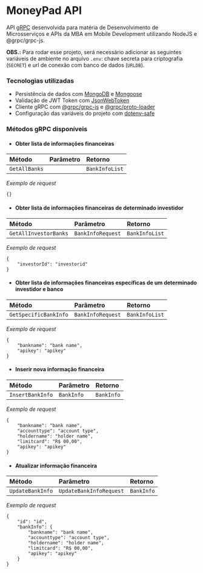 
# MoneyPad API

API [gRPC](https://grpc.io/) desenvolvida para matéria de Desenvolvimento de Microsserviços e APIs da MBA em Mobile Development utilizando NodeJS e @grpc/grpc-js.

**OBS.:** Para rodar esse projeto, será necessário adicionar as seguintes variáveis de ambiente no arquivo `.env`: chave secreta para criptografia (`SECRET`) e url de conexão com banco de dados (`URLDB`).

### Tecnologias utilizadas

- Persistência de dados com [MongoDB](https://www.mongodb.com/pt-br) e [Mongoose](https://www.npmjs.com/package/mongoose)
- Validação de JWT Token com [JsonWebToken](https://www.npmjs.com/package/jsonwebtoken)
- Cliente gRPC com [@grpc/grpc-js](https://www.npmjs.com/package/@grpc/grpc-js) e [@grpc/proto-loader](https://www.npmjs.com/package/@grpc/proto-loader)
- Configuração das variáveis do projeto com [dotenv-safe](https://www.npmjs.com/package/dotenv-safe)


### Métodos gRPC disponíveis

* #### Obter lista de informações financeiras

| Método                | Parâmetro               | Retorno        |
| :-------------------- | :---------------------- | :------------- |
| `GetAllBanks`         |                         | `BankInfoList` |

*Exemplo de request*
```
{}
```
* #### Obter lista de informações financeiras de determinado investidor

| Método                | Parâmetro               | Retorno        |
| :-------------------- | :---------------------- | :------------- |
| `GetAllInvestorBanks` | `BankInfoRequest`       | `BankInfoList` |

*Exemplo de request*
```
{
	"investorId": "investorid"
}
```

* #### Obter lista de informações financeiras específicas de um determinado investidor e banco
| Método                | Parâmetro               | Retorno        |
| :-------------------- | :---------------------- | :------------- |
| `GetSpecificBankInfo` | `BankInfoRequest`       | `BankInfoList` |

*Exemplo de request*
```
{
	"bankname": "bank name",
	"apikey": "apikey"
}
```

* #### Inserir nova informação financeira
| Método                | Parâmetro               | Retorno        |
| :-------------------- | :---------------------- | :------------- |
| `InsertBankInfo`      | `BankInfo`              | `BankInfo`     |

*Exemplo de request*
```
{
	"bankname": "bank name",
	"accounttype": "account type",
	"holdername": "holder name",
	"limitcard": "R$ 00,00",
	"apikey": "apikey"
}
```

* #### Atualizar informação financeira

| Método                | Parâmetro               | Retorno        |
| :-------------------- | :---------------------- | :------------- |
| `UpdateBankInfo`      | `UpdateBankInfoRequest` | `BankInfo`     |

*Exemplo de request*
```
{
	"id": "id",
	"bankInfo": {
		"bankname": "bank name",
		"accounttype": "account type",
		"holdername": "holder name",
		"limitcard": "R$ 00,00",
		"apikey": "apikey"
	}
}
```